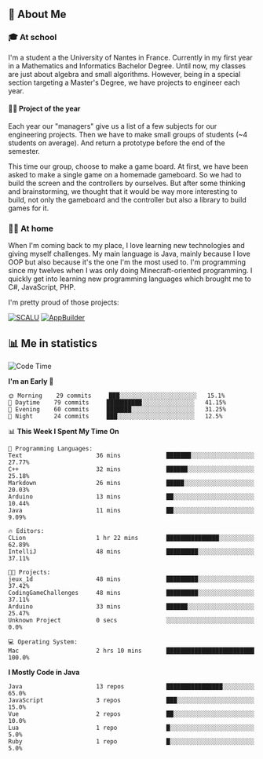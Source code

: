 ## 👀 About Me

### 🎓 At school

I'm a student a the University of Nantes in France. Currently in my first year in a Mathematics and Informatics Bachelor Degree. Until now, my classes are just about algebra and small algorithms. However, being in a special section targeting a Master's Degree, we have projects to engineer each year. 

#### 🔧🔬 Project of the year

Each year our "managers" give us a list of a few subjects for our engineering projects. Then we have to make small groups of students (~4 students on average). And return a prototype before the end of the semester.

This time our group, choose to make a game board. At first, we have been asked to make a single game on a homemade gameboard. So we had to build the screen and the controllers by ourselves. 
But after some thinking and brainstorming, we thought that it would be way more interesting to build, not only the gameboard and the controller but also a library to build games for it.

### 👨‍💻 At home

When I'm coming back to my place, I love learning new technologies and giving myself challenges. My main language is Java, mainly because I love OOP but also because it's the one I'm the most used to. I'm programming since my twelves when I was only doing Minecraft-oriented programming.  I quickly get into learning new programming languages which brought me to C#, JavaScript, PHP. 

I'm pretty proud of those projects:

[![SCALU](https://github-readme-stats.vercel.app/api/pin?username=renardfute&repo=SCALU)](https://github.com/renardfute/scalu)
[![AppBuilder](https://github-readme-stats.vercel.app/api/pin?username=pulsedev2&repo=AppBuilder)](https://github.com/pulsedev2/AppBuilder)

## 📊 Me in statistics
<!--START_SECTION:waka-->
![Code Time](http://img.shields.io/badge/Code%20Time-42%20hrs%2022%20mins-blue)

**I'm an Early 🐤** 

```text
🌞 Morning    29 commits     ███░░░░░░░░░░░░░░░░░░░░░░   15.1% 
🌆 Daytime    79 commits     ██████████░░░░░░░░░░░░░░░   41.15% 
🌃 Evening    60 commits     ███████░░░░░░░░░░░░░░░░░░   31.25% 
🌙 Night      24 commits     ███░░░░░░░░░░░░░░░░░░░░░░   12.5%

```


📊 **This Week I Spent My Time On** 

```text
💬 Programming Languages: 
Text                     36 mins             ███████░░░░░░░░░░░░░░░░░░   27.77% 
C++                      32 mins             ██████░░░░░░░░░░░░░░░░░░░   25.18% 
Markdown                 26 mins             █████░░░░░░░░░░░░░░░░░░░░   20.03% 
Arduino                  13 mins             ██░░░░░░░░░░░░░░░░░░░░░░░   10.44% 
Java                     11 mins             ██░░░░░░░░░░░░░░░░░░░░░░░   9.09%

🔥 Editors: 
CLion                    1 hr 22 mins        ███████████████░░░░░░░░░░   62.89% 
IntelliJ                 48 mins             █████████░░░░░░░░░░░░░░░░   37.11%

🐱‍💻 Projects: 
jeux_1d                  48 mins             █████████░░░░░░░░░░░░░░░░   37.42% 
CodingGameChallenges     48 mins             █████████░░░░░░░░░░░░░░░░   37.11% 
Arduino                  33 mins             ██████░░░░░░░░░░░░░░░░░░░   25.47% 
Unknown Project          0 secs              ░░░░░░░░░░░░░░░░░░░░░░░░░   0.0%

💻 Operating System: 
Mac                      2 hrs 10 mins       █████████████████████████   100.0%

```

**I Mostly Code in Java** 

```text
Java                     13 repos            ████████████████░░░░░░░░░   65.0% 
JavaScript               3 repos             ███░░░░░░░░░░░░░░░░░░░░░░   15.0% 
Vue                      2 repos             ██░░░░░░░░░░░░░░░░░░░░░░░   10.0% 
Lua                      1 repo              █░░░░░░░░░░░░░░░░░░░░░░░░   5.0% 
Ruby                     1 repo              █░░░░░░░░░░░░░░░░░░░░░░░░   5.0%

```



<!--END_SECTION:waka-->
